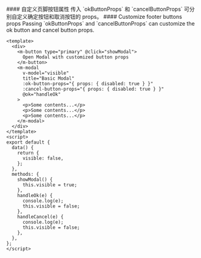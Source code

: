 <cn>
#### 自定义页脚按钮属性
传入 `okButtonProps` 和 `cancelButtonProps` 可分别自定义确定按钮和取消按钮的 props。
</cn>

<us>
#### Customize footer buttons props
Passing `okButtonProps` and `cancelButtonProps` can customize the ok button and cancel button props.
</us>

```vue
<template>
  <div>
    <m-button type="primary" @click="showModal">
      Open Modal with customized button props
    </m-button>
    <m-modal
      v-model="visible"
      title="Basic Modal"
      :ok-button-props="{ props: { disabled: true } }"
      :cancel-button-props="{ props: { disabled: true } }"
      @ok="handleOk"
    >
      <p>Some contents...</p>
      <p>Some contents...</p>
      <p>Some contents...</p>
    </m-modal>
  </div>
</template>
<script>
export default {
  data() {
    return {
      visible: false,
    };
  },
  methods: {
    showModal() {
      this.visible = true;
    },
    handleOk(e) {
      console.log(e);
      this.visible = false;
    },
    handleCancel(e) {
      console.log(e);
      this.visible = false;
    },
  },
};
</script>
```
